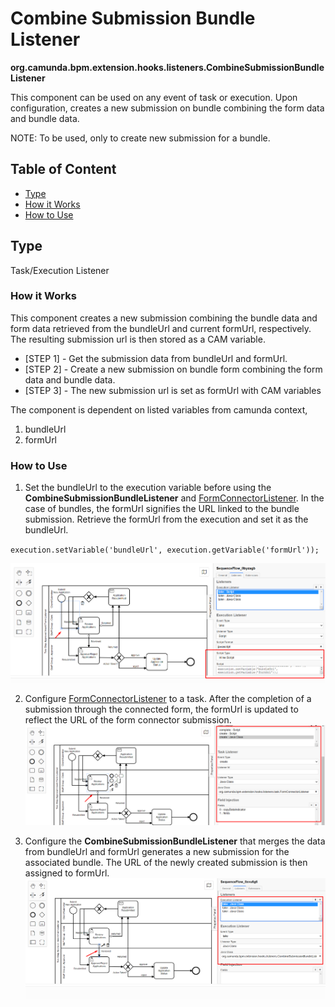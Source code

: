 # Combine Submission Bundle Listener 

**org.camunda.bpm.extension.hooks.listeners.CombineSubmissionBundleListener**

This component can be used on any event of task or execution.
Upon configuration, creates a new submission on bundle combining the form data and bundle data.

NOTE: To be used, only to create new submission for a bundle.

## Table of Content
* [Type](#type)
* [How it Works](#how-it-works)
* [How to Use](#how-to-use)

## Type

Task/Execution Listener

### How it Works

This component creates a new submission combining the bundle data and form data retrieved from the bundleUrl and current formUrl, respectively. The resulting submission url is then stored as a CAM variable.
* [STEP 1] - Get the submission data from bundleUrl and formUrl.
* [STEP 2] - Create a new submission on bundle form combining the form data and bundle data.
* [STEP 3] - The new submission url is set as formUrl with CAM variables

The component is dependent on listed variables from camunda context,
1. bundleUrl
2. formUrl

### How to Use

1. Set the bundleUrl to the execution variable before using the **CombineSubmissionBundleListener** and [FormConnectorListener](./formconnector-readme.md ). 
In the case of bundles, the formUrl signifies the URL linked to the bundle submission.
Retrieve the formUrl from the execution and set it as the bundleUrl.

`execution.setVariable('bundleUrl', execution.getVariable('formUrl'));`

![CombineSubmissionBundleListener (set bundleUrl) - Snapshot](./images/Set-bundleUrl.png)


2. Configure [FormConnectorListener](./formconnector-readme.md ) to a task.
After the completion of a submission through the connected form, the formUrl is updated to reflect the URL of the form connector submission.
![CombineSubmissionBundleListener (configure FormConnectorListener) - Snapshot](./images/form-connector-listener.png)

3. Configure the **CombineSubmissionBundleListener** that merges the data from bundleUrl and formUrl generates a new submission for the associated bundle.
   The URL of the newly created submission is then assigned to formUrl.
![CombineSubmissionBundleListener (configure CombineSubmissionBundleListener) - Snapshot](./images/combine-submission-bundle-listener.png)



   
